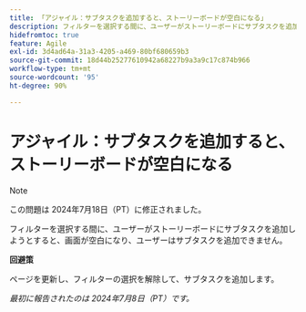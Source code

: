 ```yaml
---
title: 「アジャイル：サブタスクを追加すると、ストーリーボードが空白になる」
description: フィルターを選択する間に、ユーザーがストーリーボードにサブタスクを追加しようとすると、画面が空白になり、ユーザーはサブタスクを追加できません。
hidefromtoc: true
feature: Agile
exl-id: 3d4ad64a-31a3-4205-a469-80bf680659b3
source-git-commit: 18d44b25277610942a68227b9a3a9c17c874b966
workflow-type: tm+mt
source-wordcount: '95'
ht-degree: 90%

---
```


# アジャイル：サブタスクを追加すると、ストーリーボードが空白になる

>[!NOTE]
>
>この問題は 2024年7月18日（PT）に修正されました。

フィルターを選択する間に、ユーザーがストーリーボードにサブタスクを追加しようとすると、画面が空白になり、ユーザーはサブタスクを追加できません。

**回避策**

ページを更新し、フィルターの選択を解除して、サブタスクを追加します。

_最初に報告されたのは 2024年7月8日（PT）です。_
